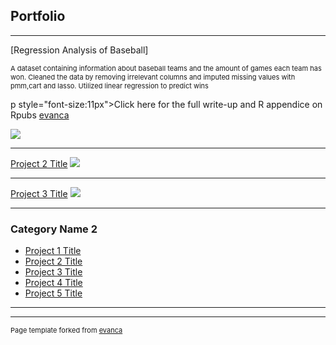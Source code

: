 ## Portfolio

---
 
[Regression Analysis of Baseball]
<p style="font-size:11px">A dataset containing information about baseball teams and the amount of games each team has won. Cleaned the data by removing irrelevant columns and imputed missing values with pmm,cart and lasso. Utilized linear regression to predict wins </p>

p style="font-size:11px">Click here for the full write-up and R appendice on Rpubs <a href=https://rpubs.com/Al_Haque/1048991>evanca</a></p>

<img src="![image](https://github.com/AldataSci/AlHaque.github.io/assets/98715645/4d36c985-55ba-4b81-a6a5-d90208b9623c)">

---
[Project 2 Title](/pdf/sample_presentation.pdf)
<img src="images/dummy_thumbnail.jpg?raw=true"/>

---
[Project 3 Title](http://example.com/)
<img src="images/dummy_thumbnail.jpg?raw=true"/>

---

### Category Name 2

- [Project 1 Title](http://example.com/)
- [Project 2 Title](http://example.com/)
- [Project 3 Title](http://example.com/)
- [Project 4 Title](http://example.com/)
- [Project 5 Title](http://example.com/)

---




---
<p style="font-size:11px">Page template forked from <a href="https://github.com/evanca/quick-portfolio">evanca</a></p>
<!-- Remove above link if you don't want to attibute -->
